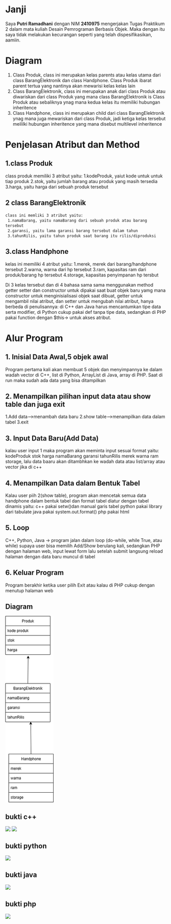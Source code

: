 # Janji

Saya **Putri Ramadhani** dengan NIM **2410975** mengerjakan Tugas Praktikum 2 dalam mata kuliah Desain Pemrograman Berbasis Objek.
Maka dengan itu saya tidak melakukan kecurangan seperti yang telah dispesifikasikan, aamiin.

# Diagram
1. Class Produk, class ini merupakan kelas parents atau kelas utama dari class BarangElektronik  dan class Handphone. Class Produk ibarat parent tertua yang nantinya akan mewarisi kelas kelas lain
2. Class BarangElektronik, class ini merupakan anak dari class Produk atau diwariskan dari class Produk yang mana class BarangElektronik is Class Produk atau sebaliknya ynag mana kedua kelas itu memiliki hubungan inheritence
3. Class Handphone, class ini merupakan child dari class BarangElektronik ynag mana juga mewariskan dari class Produk, jadi ketiga kelas tersebut meililki hubungan inheritence yang mana disebut multilevel inheritence


# Penjelasan Atribut dan Method
 ## 1.class Produk 
   class produk memiliki 3 atribut yaitu:
   1.kodeProduk, yaiut kode untuk untuk tiap produk
   2.stok, yaitu jumlah barang atau produk yang masih tersedia
   3.harga, yaitu harga dari sebuah produk tersebut
## 2 class BarangElektronik
    class ini memliki 3 atribut yaitu:
     1.namaBarang, yaitu namaBarang dari sebuah produk atau barang tersebut
     2.garansi, yaitu lama garansi barang tersebut dalam tahun
     3.tahunRilis, yaitu tahun produk saat barang itu rilis/diproduksi
## 3.class Handphone
   kelas ini memiliki 4 atribut yaitu:
   1.merek, merek dari barang/handphone tersebut
   2.warna, warna dari hp tersebut
   3.ram, kapasitas ram dari produk/barang hp tersebut
   4.storage, kapasitas penyimpanan hp tersbut


Di 3 kelas tersebut dan di 4 bahasa sama sama menggunakan method getter setter dan constructor untuk dipakai saat buat objek baru yamg mana constructor untuk menginisialisasi objek saat dibuat, getter untuk mengambil nilai atribut, dan setter untuk mengubah nilai atribut, hanya berbeda di penulisannya: di C++ dan Java harus mencantumkan tipe data serta modifier, di Python cukup pakai def tanpa tipe data, sedangkan di PHP pakai function dengan $this-> untuk akses atribut.

# Alur Program

## 1. Inisial Data Awal,5 objek awal
   Program pertama kali akan membuat 5 objek dan menyimpannya ke dalam wadah
   vector di C++, list di Python, ArrayList di Java, array di PHP. Saat di   run maka sudah ada data yang bisa ditampilkan

## 2. Menampilkan pilihan input data atau show table dan juga exit
   1.Add data-->menambah data baru
   2.show table-->menampilkan data dalam tabel
   3.exit
   
## 3. Input Data Baru(Add Data)
   kalau user input 1 maka program akan meminta input sesuai format yaitu:
   kodeProduk stok harga namaBarang garansi tahunRilis merek warna ram storage, lalu data baaru akan ditambhkan ke wadah data    atau list/array atau vector jika di c++

## 4. Menampilkan Data dalam Bentuk Tabel
   Kalau user piih 2(show table), program akan mencetak semua data handphone dalam bentuk tabel dan format tabel diatur dengan tabel dinamis yaitu:
   c++ pakai setw()dan manual garis tabel
   python pakai library dari tabulate
   java pakai system.out.format()
   php pakai html <table>

## 5. Loop
   C++, Python, Java → program jalan dalam loop (do-while, while True, atau while) supaya user bisa memilih Add/Show berulang kali, sedangkan PHP dengan halaman web, input lewat form lalu setelah submit langsung reload halaman dengan data baru muncul di tabel

## 6. Keluar Program
   Program berakhir ketika user pilih Exit atau kalau di PHP cukup dengan menutup halaman web


## Diagram
 ![](tp2.drawio.png)


## bukti c++
![](Dokumentasi/add.data.jpg)
![](Dokumentasi/showdata.jpg)

## bukti python
![](Dokumentasi/piton.jpg)

## bukti java
![](Dokumentasi/java.jpg)

## bukti php
![](Dukumentasi/pehape.jpg)


 


   
   
    
   
   

   
   

 

   
   



